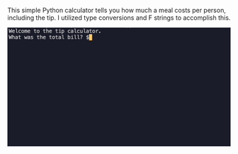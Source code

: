 This simple Python calculator tells you how much a meal costs per person, including the tip. I utilized type conversions and F strings to accomplish this.

![](tip-generator-gif.gif)
